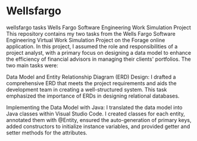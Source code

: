 # Wellsfargo
wellsfargo tasks 
Wells Fargo Software Engineering Work Simulation Project
This repository contains my two tasks from the Wells Fargo Software Engineering Virtual Work Simulation Project on the Forage online application. In this project, I assumed the role and responsibilities of a project analyst, with a primary focus on designing a data model to enhance the efficiency of financial advisors in managing their clients' portfolios. The two main tasks were:

Data Model and Entity Relationship Diagram (ERD) Design: I drafted a comprehensive ERD that meets the project requirements and aids the development team in creating a well-structured system. This task emphasized the importance of ERDs in designing relational databases.

Implementing the Data Model with Java: I translated the data model into Java classes within Visual Studio Code. I created classes for each entity, annotated them with @Entity, ensured the auto-generation of primary keys, added constructors to initialize instance variables, and provided getter and setter methods for the attributes.
